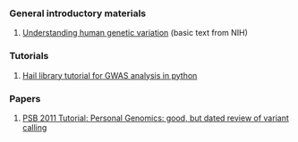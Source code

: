 ### General introductory materials

1. [Understanding human genetic variation](https://www.ncbi.nlm.nih.gov/books/NBK20363/)  (basic text from NIH)

### Tutorials

1. [Hail library tutorial for GWAS analysis in python](https://hail.is/docs/0.2/tutorials/01-genome-wide-association-study.html)

### Papers

1. [PSB 2011 Tutorial: Personal Genomics: good, but dated review of variant calling](http://www.cs.bilkent.edu.tr/~calkan/teaching/genomics/reading/PSB_PersonalGenomics_2011_tutorial.pdf)




